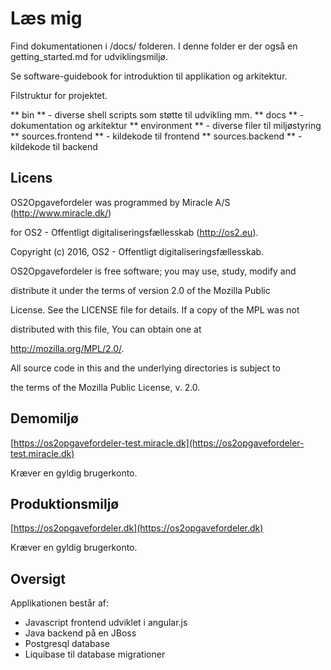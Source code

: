 Læs mig
====

Find dokumentationen i /docs/ folderen. I denne folder er der også en getting_started.md for udviklingsmiljø.

Se software-guidebook for introduktion til applikation og arkitektur.

Filstruktur for projektet.

** bin ** - diverse shell scripts som støtte til udvikling mm.
** docs ** - dokumentation og arkitektur
** environment ** - diverse filer til miljøstyring
** sources.frontend ** - kildekode til frontend
** sources.backend ** - kildekode til backend

Licens
---
OS2Opgavefordeler was programmed by Miracle A/S (http://www.miracle.dk/)

for OS2 - Offentligt digitaliseringsfællesskab (http://os2.eu).

Copyright (c) 2016, OS2 - Offentligt digitaliseringsfællesskab.



OS2Opgavefordeler is free software; you may use, study, modify and

distribute it under the terms of version 2.0 of the Mozilla Public

License. See the LICENSE file for details. If a copy of the MPL was not

distributed with this file, You can obtain one at

http://mozilla.org/MPL/2.0/.

All source code in this and the underlying directories is subject to

the terms of the Mozilla Public License, v. 2.0.

Demomiljø
---------
[https://os2opgavefordeler-test.miracle.dk](https://os2opgavefordeler-test.miracle.dk)

Kræver en gyldig brugerkonto.

Produktionsmiljø
----------------
[https://os2opgavefordeler.dk](https://os2opgavefordeler.dk)

Kræver en gyldig brugerkonto.


Oversigt
---
Applikationen består af:

 - Javascript frontend udviklet i angular.js
 - Java backend på en JBoss
 - Postgresql database
 - Liquibase til database migrationer